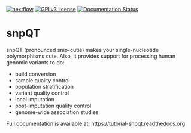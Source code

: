 [![nextflow](https://img.shields.io/badge/nextflow-%E2%89%A520.10.0-brightgreen.svg)](http://nextflow.io)
[![GPLv3 license](https://img.shields.io/badge/License-GPLv3-blue.svg)](http://perso.crans.org/besson/LICENSE.html)
[![Documentation Status](https://readthedocs.org/projects/ansicolortags/badge/?version=latest)](https://snpqt.readthedocs.io/en/latest/)

# snpQT

snpQT (pronounced snip-cutie) makes your single-nucleotide polymorphisms cute. Also, it provides support for processing human genomic variants to do:
* build conversion
* sample quality control
* population stratification
* variant quality control
* local imputation
* post-imputation quality control
* genome-wide association studies

Full documentation is available at: https://tutorial-snpqt.readthedocs.org
